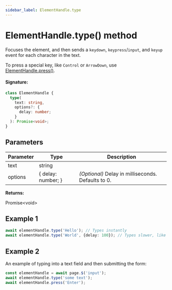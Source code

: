 ```yaml
---
sidebar_label: ElementHandle.type
---
```


# ElementHandle.type() method

Focuses the element, and then sends a `keydown`, `keypress`/`input`, and `keyup` event for each character in the text.

To press a special key, like `Control` or `ArrowDown`, use [ElementHandle.press()](./puppeteer.elementhandle.press.md).

#### Signature:

```typescript
class ElementHandle {
  type(
    text: string,
    options?: {
      delay: number;
    }
  ): Promise<void>;
}
```

## Parameters

| Parameter | Type               | Description                                        |
| --------- | ------------------ | -------------------------------------------------- |
| text      | string             |                                                    |
| options   | { delay: number; } | _(Optional)_ Delay in milliseconds. Defaults to 0. |

**Returns:**

Promise&lt;void&gt;

## Example 1

```ts
await elementHandle.type('Hello'); // Types instantly
await elementHandle.type('World', {delay: 100}); // Types slower, like a user
```

## Example 2

An example of typing into a text field and then submitting the form:

```ts
const elementHandle = await page.$('input');
await elementHandle.type('some text');
await elementHandle.press('Enter');
```
